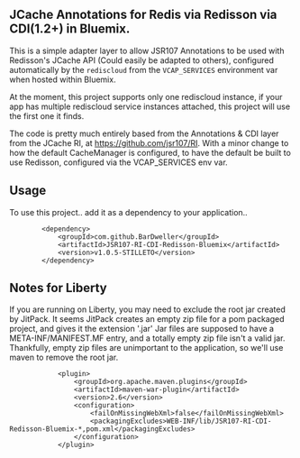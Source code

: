JCache Annotations for Redis via Redisson via CDI(1.2+) in Bluemix.
-------------------------------------------------------------------

This is a simple adapter layer to allow JSR107 Annotations to be used with
Redisson's JCache API (Could easily be adapted to others), configured automatically 
by the `rediscloud` from the `VCAP_SERVICES` environment var when hosted within Bluemix.

At the moment, this project supports only one rediscloud instance, if your app has multiple
rediscloud service instances attached, this project will use the first one it finds.

The code is pretty much entirely based from the Annotations & CDI layer from 
the JCache RI, at https://github.com/jsr107/RI. With a minor change to how the default 
CacheManager is configured, to have the default be built to use Redisson, configured 
via the VCAP_SERVICES env var.

Usage
-----

To use this project.. add it as a dependency to your application.. 

```
        <dependency>
            <groupId>com.github.BarDweller</groupId>
            <artifactId>JSR107-RI-CDI-Redisson-Bluemix</artifactId>
            <version>v1.0.5-STILLETO</version>
        </dependency>
```


Notes for Liberty
-----------------

If you are running on Liberty, you may need to exclude the root jar created by JitPack. 
It seems JitPack creates an empty zip file for a pom packaged project, and gives it the extension '.jar'
Jar files are supposed to have a META-INF/MANIFEST.MF entry, and a totally empty zip file isn't a valid jar.
Thankfully, empty zip files are unimportant to the application, so we'll use maven to remove the root jar.

```
            <plugin>
                <groupId>org.apache.maven.plugins</groupId>
                <artifactId>maven-war-plugin</artifactId>
                <version>2.6</version>
                <configuration>
                    <failOnMissingWebXml>false</failOnMissingWebXml>
                    <packagingExcludes>WEB-INF/lib/JSR107-RI-CDI-Redisson-Bluemix-*,pom.xml</packagingExcludes>
                </configuration>
            </plugin>
``` 






